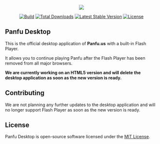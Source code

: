 <p align="center"><a href="https://www.panfu.us"><img src="https://user-images.githubusercontent.com/59781900/103816856-efcc6180-5065-11eb-95fd-0445c554364d.png"></a></p>

<p align="center">
<a href="https://travis-ci.com/github/teampanfu/panfu-desktop"><img src="https://api.travis-ci.com/teampanfu/panfu-desktop.svg" alt="Build"></a>
<a href="https://github.com/teampanfu/panfu-desktop/releases"><img src="https://img.shields.io/github/downloads/teampanfu/panfu-desktop/total.svg" alt="Total Downloads"></a>
<a href="https://github.com/teampanfu/panfu-desktop/releases/latest"><img src="https://img.shields.io/github/v/release/teampanfu/panfu-desktop.svg" alt="Latest Stable Version"></a>
<a href="LICENSE"><img src="https://img.shields.io/github/license/teampanfu/panfu-desktop.svg" alt="License"></a>
</p>

## Panfu Desktop

This is the official desktop application of **Panfu.us** with a built-in Flash Player.

It allows you to continue playing Panfu after the Flash Player has been removed from all major browsers.

**We are currently working on an HTML5 version and will delete the desktop application as soon as the new version is ready.**

## Contributing

We are not planning any further updates to the desktop application and will no longer support Flash Player as soon as the new version is ready.

## License

Panfu Desktop is open-source software licensed under the [MIT License](LICENSE).
